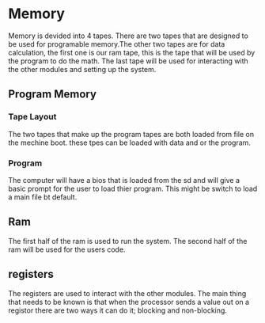 # Memory

Memory is devided into 4 tapes. There are two tapes that are designed to be used for programable memory.The other two tapes are for data calculation, the first one is our ram tape, this is the tape that will be used by the program to do the math. The last tape will be used for interacting with the other modules and setting up the system.

## Program Memory
### Tape Layout 
The two tapes that make up the program tapes are both loaded from file on the mechine boot. these tpes can be loaded with data and or the program.
### Program
The computer will have a bios that is loaded from the sd and will give a basic prompt for the user to load thier program. This might be switch to load a main file bt default. 

## Ram
The first half of the ram is used to run the system. The second half of the ram will be used for the users code. 

## registers
The registers are used to interact with the other modules.
The main thing that needs to be known is that when the processor sends a value out on a registor there are two ways it can do it; blocking and non-blocking.
 
